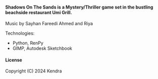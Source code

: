 #### Shadows On The Sands is a Mystery/Thriller game set in the bustling beachside restaurant Umi Grill.


<p>Music by Sayhan Fareedi Ahmed and Riya</p>

Technologies:
- Python, RenPy
- GIMP, Autodesk Sketchbook

#### License  
Copyright (C) 2024 Kendra
